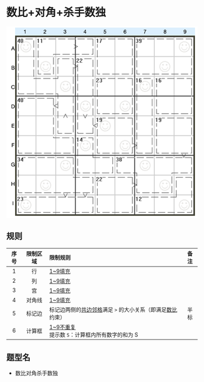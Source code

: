 # 数比+对角+杀手数独

![题](../../../images/sudoku/数比+对角+杀手数独.png)

## 规则

| 序号  | 限制区域 | 限制规则                                |   备注   |
|:---:|:----:|:------------------------------------|:------:|
|  1  |  行   | [1~9填充]                             |        |
|  2  |  列   | [1~9填充]                             |        |
|  3  |  宫   | [1~9填充]                             |        |
|  4  | 对角线  | [1~9填充]                             |        |
|  5  | 标记边  | 标记边两侧的[共边邻格]满足 `>` 的大小关系（即满足[数比]约束） |   半标   |
|  6  | 计算框  | [1~9不重复]<br/>提示数 `S`：计算框内所有数字的和为 S  | &nbsp; |

## 题型名

- 数比对角杀手数独

[1~9填充]: ../../../rules.md#1to9填充

[1~9不重复]: ../../../rules.md#1to9不重复

[共边邻格]: ../../../rules.md#共边邻格

[数比]: ../../../rules.md#数比
